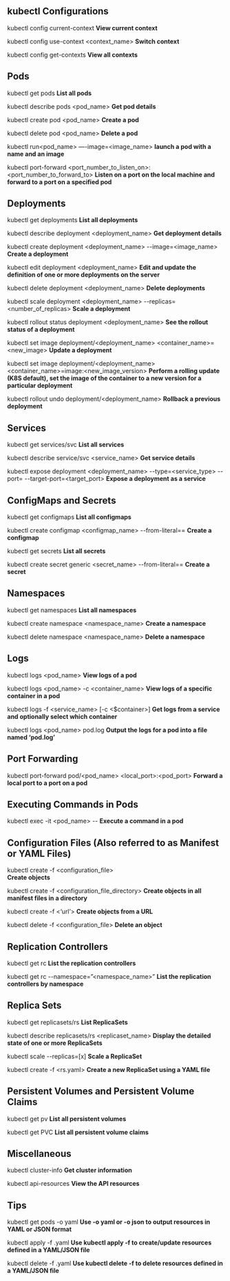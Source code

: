 ## kubectl Configurations

kubectl config current-context
**View current context**

kubectl config use-context <context_name>
**Switch context**

kubectl config get-contexts
**View all contexts**

## Pods

kubectl get pods
**List all pods**

kubectl describe pods <pod_name>
**Get pod details**

kubectl create pod <pod_name>
**Create a pod**

kubectl delete pod <pod_name>
**Delete a pod**

kubectl run<pod_name> —-image=<image_name>
**launch a pod with a name and an image**

kubectl port-forward <pod name> <port_number_to_listen_on>:<port_number_to_forward_to>
**Listen on a port on the local machine and forward to a port on a specified pod**

## Deployments

kubectl get deployments
**List all deployments**

kubectl describe deployment <deployment_name>
**Get deployment details**

kubectl create deployment <deployment_name> --image=<image_name>
**Create a deployment**

kubectl edit deployment <deployment_name>
**Edit and update the definition of one or more deployments on the server**

kubectl delete deployment <deployment_name>
**Delete deployments**

kubectl scale deployment <deployment_name> --replicas=<number_of_replicas>
**Scale a deployment**

kubectl rollout status deployment <deployment_name> 
**See the rollout status of a deployment**

kubectl set image deployment/<deployment_name> <container_name>=<new_image>
**Update a deployment**

kubectl set image deployment/<deployment_name> <container_name>=image:<new_image_version>
**Perform a rolling update (K8S default), set the image of the container to a new version for a particular deployment**

kubectl rollout undo deployment/<deployment_name>
**Rollback a previous deployment**

## Services

kubectl get services/svc
**List all services**

kubectl describe service/svc <service_name>
**Get service details**

kubectl expose deployment <deployment_name> --type=<service_type> --port=<port> --target-port=<target_port>
**Expose a deployment as a service**

## ConfigMaps and Secrets

kubectl get configmaps
**List all configmaps**

kubectl create configmap <configmap_name> --from-literal=<key>=<value>
**Create a configmap**

kubectl get secrets
**List all secrets**

kubectl create secret generic <secret_name> --from-literal=<key>=<value>
**Create a secret**

## Namespaces

kubectl get namespaces
**List all namespaces**

kubectl create namespace <namespace_name>
**Create a namespace**

kubectl delete namespace <namespace_name>
**Delete a namespace**

## Logs

kubectl logs <pod_name>
**View logs of a pod**

kubectl logs <pod_name> -c <container_name>
**View logs of a specific container in a pod**

kubectl logs -f <service_name> [-c <$container>] 
**Get logs from a service and optionally select which container**

kubectl logs <pod_name> pod.log 
**Output the logs for a pod into a file named ‘pod.log’**

## Port Forwarding

kubectl port-forward pod/<pod_name> <local_port>:<pod_port>
**Forward a local port to a port on a pod**

## Executing Commands in Pods

kubectl exec -it <pod_name> -- <command>
**Execute a command in a pod**

## Configuration Files (Also referred to as Manifest or YAML Files)

kubectl create -f <configuration_file>  
**Create objects**

kubectl create -f <configuration_file_directory> 
**Create objects in all manifest files in a directory**

kubectl create -f <‘url’> 
**Create objects from a URL**

kubectl delete -f <configuration_file> 
**Delete an object**

## Replication Controllers

kubectl get rc
**List the replication controllers**

kubectl get rc --namespace=”<namespace_name>” 
**List the replication controllers by namespace**

## Replica Sets

kubectl get replicasets/rs
**List ReplicaSets**

kubectl describe replicasets/rs <replicaset_name>
**Display the detailed state of one or more ReplicaSets**

kubectl scale --replicas=[x] 
**Scale a ReplicaSet**

kubectl create -f <rs.yaml>
**Create a new ReplicaSet using a YAML file**

## Persistent Volumes and Persistent Volume Claims

kubectl get pv
**List all persistent volumes**

kubectl get PVC
**List all persistent volume claims**

## Miscellaneous

kubectl cluster-info
**Get cluster information**

kubectl api-resources
**View the API resources**

## Tips

kubectl get pods -o yaml
**Use -o yaml or -o json to output resources in YAML or JSON format**

kubectl apply -f <file>.yaml
**Use kubectl apply -f <file> to create/update resources defined in a YAML/JSON file**

kubectl delete -f <file>.yaml
**Use kubectl delete -f <file> to delete resources defined in a YAML/JSON file**

